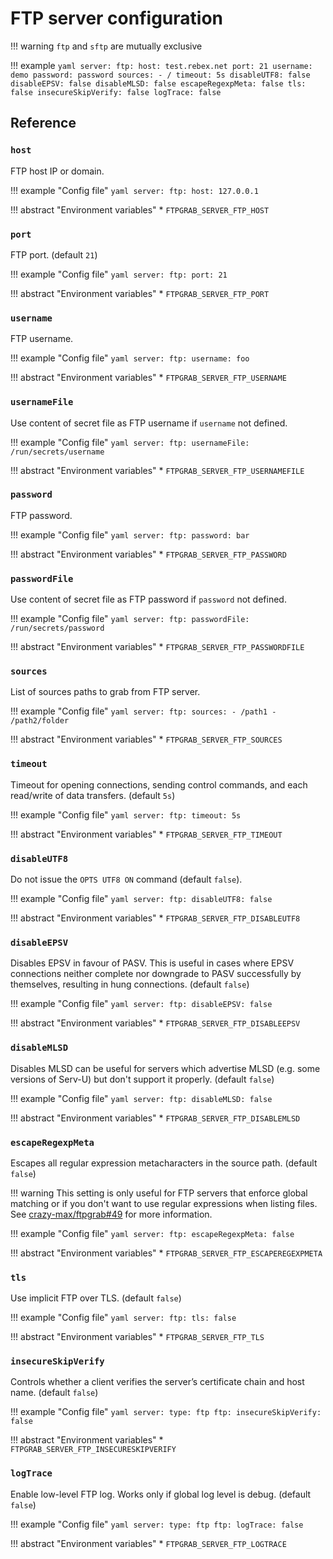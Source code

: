 # FTP server configuration

!!! warning
    `ftp` and `sftp` are mutually exclusive

!!! example
    ```yaml
    server:
      ftp:
        host: test.rebex.net
        port: 21
        username: demo
        password: password
        sources:
          - /
        timeout: 5s
        disableUTF8: false
        disableEPSV: false
        disableMLSD: false
        escapeRegexpMeta: false
        tls: false
        insecureSkipVerify: false
        logTrace: false
    ```

## Reference

### `host`

FTP host IP or domain.

!!! example "Config file"
    ```yaml
    server:
      ftp:
        host: 127.0.0.1
    ```

!!! abstract "Environment variables"
    * `FTPGRAB_SERVER_FTP_HOST`

### `port`

FTP port. (default `21`)

!!! example "Config file"
    ```yaml
    server:
      ftp:
        port: 21
    ```

!!! abstract "Environment variables"
    * `FTPGRAB_SERVER_FTP_PORT`

### `username`

FTP username.

!!! example "Config file"
    ```yaml
    server:
      ftp:
        username: foo
    ```

!!! abstract "Environment variables"
    * `FTPGRAB_SERVER_FTP_USERNAME`

### `usernameFile`

Use content of secret file as FTP username if `username` not defined.

!!! example "Config file"
    ```yaml
    server:
      ftp:
        usernameFile: /run/secrets/username
    ```

!!! abstract "Environment variables"
    * `FTPGRAB_SERVER_FTP_USERNAMEFILE`

### `password`

FTP password.

!!! example "Config file"
    ```yaml
    server:
      ftp:
        password: bar
    ```

!!! abstract "Environment variables"
    * `FTPGRAB_SERVER_FTP_PASSWORD`

### `passwordFile`

Use content of secret file as FTP password if `password` not defined.

!!! example "Config file"
    ```yaml
    server:
      ftp:
        passwordFile: /run/secrets/password
    ```

!!! abstract "Environment variables"
    * `FTPGRAB_SERVER_FTP_PASSWORDFILE`

### `sources`

List of sources paths to grab from FTP server.

!!! example "Config file"
    ```yaml
    server:
      ftp:
        sources:
          - /path1
          - /path2/folder
    ```

!!! abstract "Environment variables"
    * `FTPGRAB_SERVER_FTP_SOURCES`

### `timeout`

Timeout for opening connections, sending control commands, and each read/write of data transfers. (default `5s`)

!!! example "Config file"
    ```yaml
    server:
      ftp:
        timeout: 5s
    ```

!!! abstract "Environment variables"
    * `FTPGRAB_SERVER_FTP_TIMEOUT`

### `disableUTF8`

Do not issue the `OPTS UTF8 ON` command (default `false`).

!!! example "Config file"
    ```yaml
    server:
      ftp:
        disableUTF8: false
    ```

!!! abstract "Environment variables"
    * `FTPGRAB_SERVER_FTP_DISABLEUTF8`

### `disableEPSV`

Disables EPSV in favour of PASV. This is useful in cases where EPSV connections neither complete nor downgrade to
PASV successfully by themselves, resulting in hung connections. (default `false`)

!!! example "Config file"
    ```yaml
    server:
      ftp:
        disableEPSV: false
    ```

!!! abstract "Environment variables"
    * `FTPGRAB_SERVER_FTP_DISABLEEPSV`

### `disableMLSD`

Disables MLSD can be useful for servers which advertise MLSD (e.g. some versions of Serv-U) but don't support it
properly. (default `false`)

!!! example "Config file"
    ```yaml
    server:
      ftp:
        disableMLSD: false
    ```

!!! abstract "Environment variables"
    * `FTPGRAB_SERVER_FTP_DISABLEMLSD`

### `escapeRegexpMeta`

Escapes all regular expression metacharacters in the source path. (default `false`)

!!! warning
    This setting is only useful for FTP servers that enforce global matching or
    if you don't want to use regular expressions when listing files. See [crazy-max/ftpgrab#49](https://github.com/crazy-max/ftpgrab/issues/49#issuecomment-489137115)
    for more information.

!!! example "Config file"
    ```yaml
    server:
      ftp:
        escapeRegexpMeta: false
    ```

!!! abstract "Environment variables"
    * `FTPGRAB_SERVER_FTP_ESCAPEREGEXPMETA`

### `tls`

Use implicit FTP over TLS. (default `false`)

!!! example "Config file"
    ```yaml
    server:
      ftp:
        tls: false
    ```

!!! abstract "Environment variables"
    * `FTPGRAB_SERVER_FTP_TLS`

### `insecureSkipVerify`

Controls whether a client verifies the server’s certificate chain and host name. (default `false`)

!!! example "Config file"
    ```yaml
    server:
      type: ftp
      ftp:
        insecureSkipVerify: false
    ```

!!! abstract "Environment variables"
    * `FTPGRAB_SERVER_FTP_INSECURESKIPVERIFY`

### `logTrace`

Enable low-level FTP log. Works only if global log level is debug. (default `false`)

!!! example "Config file"
    ```yaml
    server:
      type: ftp
      ftp:
        logTrace: false
    ```

!!! abstract "Environment variables"
    * `FTPGRAB_SERVER_FTP_LOGTRACE`
